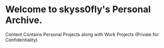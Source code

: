 # Welcome to skyss0fly's Personal Archive.


Content Contains Personal Projects along with Work Projects (Private for Confidentiality)
